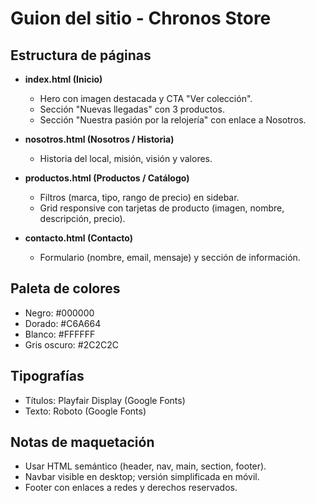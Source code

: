 # Guion del sitio - Chronos Store

## Estructura de páginas

- **index.html (Inicio)**
  - Hero con imagen destacada y CTA "Ver colección".
  - Sección "Nuevas llegadas" con 3 productos.
  - Sección "Nuestra pasión por la relojería" con enlace a Nosotros.

- **nosotros.html (Nosotros / Historia)**
  - Historia del local, misión, visión y valores.

- **productos.html (Productos / Catálogo)**
  - Filtros (marca, tipo, rango de precio) en sidebar.
  - Grid responsive con tarjetas de producto (imagen, nombre, descripción, precio).

- **contacto.html (Contacto)**
  - Formulario (nombre, email, mensaje) y sección de información.

## Paleta de colores
- Negro: #000000
- Dorado: #C6A664
- Blanco: #FFFFFF
- Gris oscuro: #2C2C2C

## Tipografías
- Títulos: Playfair Display (Google Fonts)
- Texto: Roboto (Google Fonts)

## Notas de maquetación
- Usar HTML semántico (header, nav, main, section, footer).
- Navbar visible en desktop; versión simplificada en móvil.
- Footer con enlaces a redes y derechos reservados.

